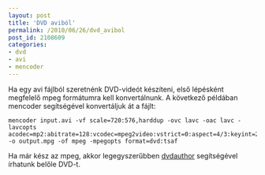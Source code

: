 ```yaml
---
layout: post
title: 'DVD aviból'
permalink: /2010/06/26/dvd_avibol
post_id: 2108609
categories: 
- dvd
- avi
- mencoder
---
```


Ha egy avi fájlból szeretnénk DVD-videót készíteni, első lépésként megfelelő mpeg formátumra kell konvertálnunk. A következő példában mencoder segítségével konvertáljuk át a fájlt: 
```
mencoder input.avi -vf scale=720:576,harddup -ovc lavc -oac lavc -lavcopts acodec=mp2:abitrate=128:vcodec=mpeg2video:vstrict=0:aspect=4/3:keyint=25:vrc_buf_size=1835:vbitrate=5500:vrc_maxrate=5500:vrc_minrate=5500 -o output.mpg -of mpeg -mpegopts format=dvd:tsaf
``` 
Ha már kész az mpeg, akkor legegyszerűbben 
[dvdauthor](http://commandline.blog.hu/2010/03/05/dvdauthor) segítségével írhatunk belőle DVD-t.